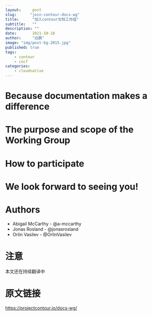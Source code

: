 ```yaml
---
layout:     post 
slug:      "join-contour-docs-wg"
title:      "加入contour文档工作组"
subtitle:   ""
description: ""
date:       2021-10-10
author:     "远鹏"
image: "img/post-bg-2015.jpg"
published: true
tags:
    - contour 
    - cncf
categories: 
    - cloudnative
---
```


# Because documentation makes a difference
# The purpose and scope of the Working Group
# How to participate
# We look forward to seeing you!
# Authors  

- Abigail McCarthy - @a-mccarthy
- Jonas Rosland - @jonasrosland
- Orlin Vasilev - @OrlinVasilev

# 注意
本文还在持续翻译中 

# 原文链接  
https://projectcontour.io/docs-wg/